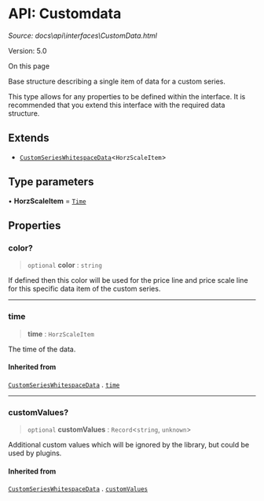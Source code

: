 # API: Customdata

*Source: docs\api\interfaces\CustomData.html*

Version: 5.0

On this page

Base structure describing a single item of data for a custom series.

This type allows for any properties to be defined within the interface. It is recommended that you extend this interface with the required data structure.

## Extends[​](CustomData.html#extends "Direct link to Extends")

  * [`CustomSeriesWhitespaceData`](CustomSeriesWhitespaceData.md)<`HorzScaleItem`>

## Type parameters[​](CustomData.html#type-parameters "Direct link to Type parameters")

• **HorzScaleItem** = [`Time`](../type-aliases/Time.md)

## Properties[​](CustomData.html#properties "Direct link to Properties")

### color?[​](CustomData.html#color "Direct link to color?")

> `optional` **color** : `string`

If defined then this color will be used for the price line and price scale line for this specific data item of the custom series.

* * *

### time[​](CustomData.html#time "Direct link to time")

> **time** : `HorzScaleItem`

The time of the data.

#### Inherited from[​](CustomData.html#inherited-from "Direct link to Inherited from")

[`CustomSeriesWhitespaceData`](CustomSeriesWhitespaceData.md) . [`time`](CustomSeriesWhitespaceData.html#time)

* * *

### customValues?[​](CustomData.html#customvalues "Direct link to customValues?")

> `optional` **customValues** : `Record`<`string`, `unknown`>

Additional custom values which will be ignored by the library, but could be used by plugins.

#### Inherited from[​](CustomData.html#inherited-from-1 "Direct link to Inherited from")

[`CustomSeriesWhitespaceData`](CustomSeriesWhitespaceData.md) . [`customValues`](CustomSeriesWhitespaceData.html#customvalues)
